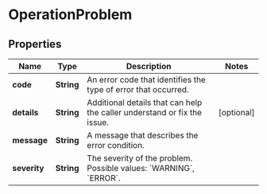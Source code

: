 
# OperationProblem

## Properties
Name | Type | Description | Notes
------------ | ------------- | ------------- | -------------
**code** | **String** | An error code that identifies the type of error that occurred. | 
**details** | **String** | Additional details that can help the caller understand or fix the issue. |  [optional]
**message** | **String** | A message that describes the error condition. | 
**severity** | **String** | The severity of the problem. Possible values: &#x60;WARNING&#x60;, &#x60;ERROR&#x60;. | 



